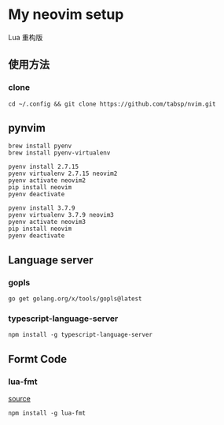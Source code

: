 # My neovim setup

Lua 重构版

## 使用方法

### clone

```shell
cd ~/.config && git clone https://github.com/tabsp/nvim.git
```
## pynvim

```shell
brew install pyenv
brew install pyenv-virtualenv

pyenv install 2.7.15
pyenv virtualenv 2.7.15 neovim2
pyenv activate neovim2
pip install neovim
pyenv deactivate

pyenv install 3.7.9
pyenv virtualenv 3.7.9 neovim3
pyenv activate neovim3
pip install neovim
pyenv deactivate
```

## Language server

### gopls

```shell
go get golang.org/x/tools/gopls@latest
```

### typescript-language-server

```shell
npm install -g typescript-language-server
```

## Formt Code

### lua-fmt

[source](https://github.com/trixnz/lua-fmt)

```shell
npm install -g lua-fmt
```
